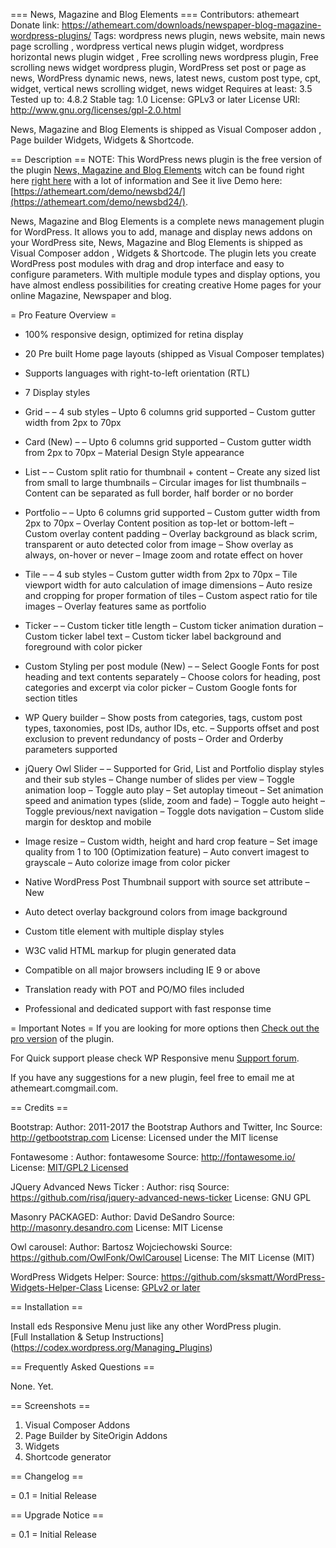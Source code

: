 ﻿=== News, Magazine and Blog Elements ===
Contributors: athemeart
Donate link: https://athemeart.com/downloads/newspaper-blog-magazine-wordpress-plugins/
Tags: wordpress news plugin, news website, main news page scrolling , wordpress vertical news plugin widget, wordpress horizontal news plugin widget , Free scrolling news wordpress plugin, Free scrolling news widget wordpress plugin, WordPress set post or page as news, WordPress dynamic news, news, latest news, custom post type, cpt, widget, vertical news scrolling widget, news widget
Requires at least: 3.5
Tested up to: 4.8.2
Stable tag: 1.0
License: GPLv3 or later
License URI: http://www.gnu.org/licenses/gpl-2.0.html

News, Magazine and Blog Elements is shipped as Visual Composer addon , Page builder Widgets,  Widgets  & Shortcode.

== Description ==
NOTE: This WordPress news plugin is the free version of the plugin [News, Magazine and Blog Elements](https://athemeart.com/downloads/newspaper-blog-magazine-wordpress-plugins/) witch can be found right here [right here](https://athemeart.com/downloads/newspaper-blog-magazine-wordpress-plugins/)  with a lot of information and See it live Demo here: [https://athemeart.com/demo/newsbd24/](https://athemeart.com/demo/newsbd24/).

News, Magazine and Blog Elements is a complete news management plugin for WordPress. It allows you to add, manage and display news addons on your WordPress site, News, Magazine and Blog Elements is shipped as Visual Composer addon , Widgets & Shortcode. The plugin lets you create WordPress post modules with drag and drop interface and easy to configure parameters. With multiple module types and display options, you have almost endless possibilities for creating creative Home pages for your online Magazine, Newspaper and blog.

= Pro Feature Overview =

* 100% responsive design, optimized for retina display
* 20 Pre built Home page layouts (shipped as Visual Composer templates)
* Supports languages with right-to-left orientation (RTL)
* 7 Display styles
* Grid –
	– 4 sub styles
	– Upto 6 columns grid supported
	– Custom gutter width from 2px to 70px
* Card (New) – 
	– Upto 6 columns grid supported
	– Custom gutter width from 2px to 70px
	– Material Design Style appearance
* List – 
	– Custom split ratio for thumbnail + content
	– Create any sized list from small to large thumbnails
	– Circular images for list thumbnails
	– Content can be separated as full border, half border or no border
* Portfolio –
	– Upto 6 columns grid supported
	– Custom gutter width from 2px to 70px
	– Overlay Content position as top-let or bottom-left
	– Custom overlay content padding
	– Overlay background as black scrim, transparent or auto detected color from image
	– Show overlay as always, on-hover or never
	– Image zoom and rotate effect on hover
* Tile – 
	– 4 sub styles
	– Custom gutter width from 2px to 70px
	– Tile viewport width for auto calculation of image dimensions
	– Auto resize and cropping for proper formation of tiles
	– Custom aspect ratio for tile images
	– Overlay features same as portfolio
* Ticker – 
	– Custom ticker title length
	– Custom ticker animation duration
	– Custom ticker label text
	– Custom ticker label background and foreground with color picker
* Custom Styling per post module (New) – 
	– Select Google Fonts for post heading and text contents separately
	– Choose colors for heading, post categories and excerpt via color picker
	– Custom Google fonts for section titles
* WP Query builder
	– Show posts from categories, tags, custom post types, taxonomies, post IDs, author IDs, etc.
	– Supports offset and post exclusion to prevent redundancy of posts
	– Order and Orderby parameters supported
* jQuery Owl Slider –
	– Supported for Grid, List and Portfolio display styles and their sub styles
	– Change number of slides per view
	– Toggle animation loop
	– Toggle auto play
	– Set autoplay timeout
	– Set animation speed and animation types (slide, zoom and fade)
	– Toggle auto height
	– Toggle previous/next navigation
	– Toggle dots navigation
	– Custom slide margin for desktop and mobile

*  Image resize 
	– Custom width, height and hard crop feature
	– Set image quality from 1 to 100 (Optimization feature)
	– Auto convert imagest to grayscale
	– Auto colorize image from color picker

* Native WordPress Post Thumbnail support with source set attribute – New 
* Auto detect overlay background colors from image background
* Custom title element with multiple display styles
* W3C valid HTML markup for plugin generated data
* Compatible on all major browsers including IE 9 or above
* Translation ready with POT and PO/MO files included
* Professional and dedicated support with fast response time



= Important Notes =
If you are looking for more options then [Check out the pro version](https://athemeart.com/downloads/newspaper-blog-magazine-wordpress-plugins/) of the plugin.

For Quick support please check WP Responsive menu [Support forum]( https://athemeart.com/support/ ).

If you have any  suggestions for a new plugin, feel free to email me at athemeart.com<at>gmail.com.

== Credits ==

Bootstrap:
Author: 2011-2017 the Bootstrap Authors and Twitter, Inc
Source: http://getbootstrap.com
License: Licensed under the MIT license

Fontawesome :
Author: fontawesome
Source: http://fontawesome.io/
License: [MIT/GPL2 Licensed](http://fontawesome.io/license/)

JQuery Advanced News Ticker :
Author: risq
Source: https://github.com/risq/jquery-advanced-news-ticker
License: GNU GPL

Masonry PACKAGED:
Author: David DeSandro 
Source: http://masonry.desandro.com
License: MIT License

Owl carousel:
Author: Bartosz Wojciechowski
Source: https://github.com/OwlFonk/OwlCarousel
License: The MIT License (MIT)

WordPress Widgets Helper:
Source: https://github.com/sksmatt/WordPress-Widgets-Helper-Class
License: [GPLv2 or later](https://www.gnu.org/licenses/gpl-2.0.html)

== Installation ==

Install eds Responsive Menu just like any other WordPress plugin.  
[Full Installation & Setup Instructions] (https://codex.wordpress.org/Managing_Plugins)


== Frequently Asked Questions ==

None. Yet.

== Screenshots ==

1. Visual Composer Addons
2. Page Builder by SiteOrigin Addons
3. Widgets
4. Shortcode generator


== Changelog ==

= 0.1 =
Initial Release

== Upgrade Notice ==

= 0.1 =
Initial Release
